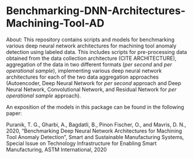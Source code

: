 # Benchmarking-DNN-Architectures-Machining-Tool-AD
About: 
This repository contains scripts and models for benchmarking various deep neural network architectures for machining tool anomaly detection using labeled data. This includes scripts for pre-processing data obtained from the data collection architecture (CITE ARCHITECTURE), aggregation of the data in two different formats (*per second* and *per operational sample*), implementing various deep neural network architectures for each of the two data aggregation approaches (Autoencoder, Deep Neural Network for *per second* approach and Deep Neural Network, Convolutional Network, and Residual Network for *per operational sample* approach).

An exposition of the models in this package can be found in the following paper:

Puranik, T. G., Gharbi, A., Bagdatli, B., Pinon Fischer, O., and Mavris, D. N., 2020, “Benchmarking Deep Neural Network Architectures for Machining Tool Anomaly Detection”, Smart and Sustainable Manufacturing Systems, Special Issue on Technology Infrastructure for Enabling Smart Manufacturing, ASTM International, 2020

